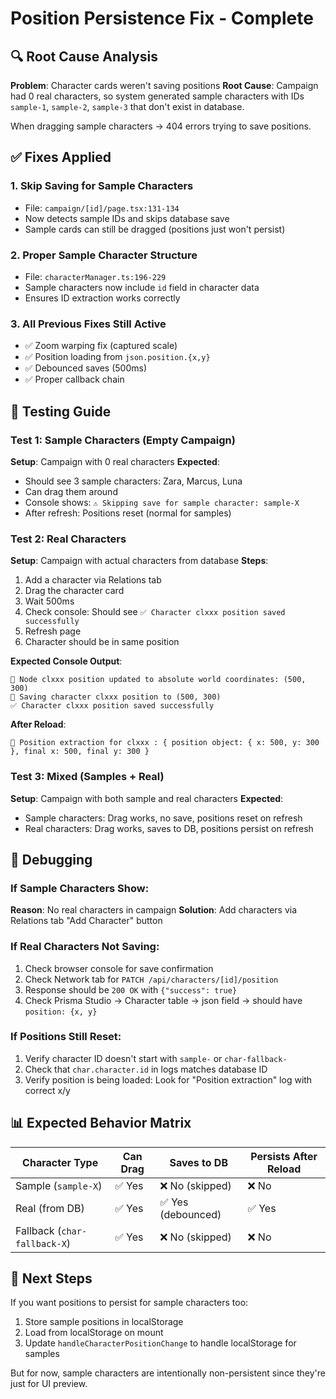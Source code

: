 # Position Persistence Fix - Complete

## 🔍 Root Cause Analysis

**Problem**: Character cards weren't saving positions
**Root Cause**: Campaign had 0 real characters, so system generated sample characters with IDs `sample-1`, `sample-2`, `sample-3` that don't exist in database.

When dragging sample characters → 404 errors trying to save positions.

## ✅ Fixes Applied

### 1. **Skip Saving for Sample Characters**
- File: `campaign/[id]/page.tsx:131-134`
- Now detects sample IDs and skips database save
- Sample cards can still be dragged (positions just won't persist)

### 2. **Proper Sample Character Structure**
- File: `characterManager.ts:196-229`
- Sample characters now include `id` field in character data
- Ensures ID extraction works correctly

### 3. **All Previous Fixes Still Active**
- ✅ Zoom warping fix (captured scale)
- ✅ Position loading from `json.position.{x,y}`
- ✅ Debounced saves (500ms)
- ✅ Proper callback chain

## 🧪 Testing Guide

### Test 1: Sample Characters (Empty Campaign)
**Setup**: Campaign with 0 real characters
**Expected**:
- Should see 3 sample characters: Zara, Marcus, Luna
- Can drag them around
- Console shows: `⚠️ Skipping save for sample character: sample-X`
- After refresh: Positions reset (normal for samples)

### Test 2: Real Characters
**Setup**: Campaign with actual characters from database
**Steps**:
1. Add a character via Relations tab
2. Drag the character card
3. Wait 500ms
4. Check console: Should see `✅ Character clxxx position saved successfully`
5. Refresh page
6. Character should be in same position

**Expected Console Output**:
```
🎯 Node clxxx position updated to absolute world coordinates: (500, 300)
🎯 Saving character clxxx position to (500, 300)
✅ Character clxxx position saved successfully
```

**After Reload**:
```
🎯 Position extraction for clxxx : { position object: { x: 500, y: 300 }, final x: 500, final y: 300 }
```

### Test 3: Mixed (Samples + Real)
**Setup**: Campaign with both sample and real characters
**Expected**:
- Sample characters: Drag works, no save, positions reset on refresh
- Real characters: Drag works, saves to DB, positions persist on refresh

## 🐛 Debugging

### If Sample Characters Show:
**Reason**: No real characters in campaign
**Solution**: Add characters via Relations tab "Add Character" button

### If Real Characters Not Saving:
1. Check browser console for save confirmation
2. Check Network tab for `PATCH /api/characters/[id]/position`
3. Response should be `200 OK` with `{"success": true}`
4. Check Prisma Studio → Character table → json field → should have `position: {x, y}`

### If Positions Still Reset:
1. Verify character ID doesn't start with `sample-` or `char-fallback-`
2. Check that `char.character.id` in logs matches database ID
3. Verify position is being loaded: Look for "Position extraction" log with correct x/y

## 📊 Expected Behavior Matrix

| Character Type | Can Drag | Saves to DB | Persists After Reload |
|---|---|---|---|
| Sample (`sample-X`) | ✅ Yes | ❌ No (skipped) | ❌ No |
| Real (from DB) | ✅ Yes | ✅ Yes (debounced) | ✅ Yes |
| Fallback (`char-fallback-X`) | ✅ Yes | ❌ No (skipped) | ❌ No |

## 🎯 Next Steps

If you want positions to persist for sample characters too:
1. Store sample positions in localStorage
2. Load from localStorage on mount
3. Update `handleCharacterPositionChange` to handle localStorage for samples

But for now, sample characters are intentionally non-persistent since they're just for UI preview.
